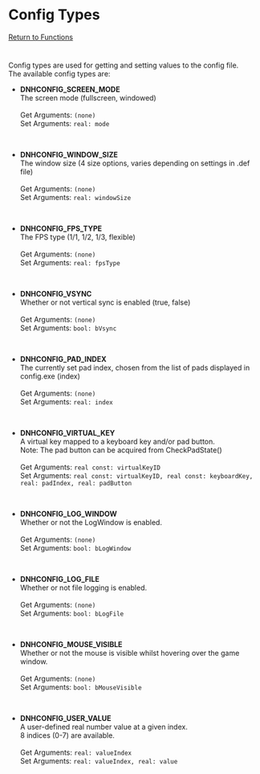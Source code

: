 ﻿# Config Types

[Return to Functions](../functions.html)

#
Config types are used for getting and setting values to the config file.\
The available config types are:

- **DNHCONFIG_SCREEN_MODE**\
The screen mode (fullscreen, windowed)\
\
Get Arguments: `(none)`\
Set Arguments: `real: mode`

<br />

- **DNHCONFIG_WINDOW_SIZE**\
The window size (4 size options, varies depending on settings in .def file)\
\
Get Arguments: `(none)`\
Set Arguments: `real: windowSize`

<br />

- **DNHCONFIG_FPS_TYPE**\
The FPS type (1/1, 1/2, 1/3, flexible)\
\
Get Arguments: `(none)`\
Set Arguments: `real: fpsType`

<br />

- **DNHCONFIG_VSYNC**\
Whether or not vertical sync is enabled (true, false)\
\
Get Arguments: `(none)`\
Set Arguments: `bool: bVsync`

<br />

- **DNHCONFIG_PAD_INDEX**\
The currently set pad index, chosen from the list of pads displayed in config.exe (index)\
\
Get Arguments: `(none)`\
Set Arguments: `real: index`

<br />

- **DNHCONFIG_VIRTUAL_KEY**\
A virtual key mapped to a keyboard key and/or pad button.\
Note: The pad button can be acquired from CheckPadState()\
\
Get Arguments: `real const: virtualKeyID`\
Set Arguments: `real const: virtualKeyID, real const: keyboardKey, real: padIndex, real: padButton`

<br />

- **DNHCONFIG_LOG_WINDOW**\
Whether or not the LogWindow is enabled.\
\
Get Arguments: `(none)`\
Set Arguments: `bool: bLogWindow`

<br />

- **DNHCONFIG_LOG_FILE**\
Whether or not file logging is enabled.\
\
Get Arguments: `(none)`\
Set Arguments: `bool: bLogFile`

<br />

- **DNHCONFIG_MOUSE_VISIBLE**\
Whether or not the mouse is visible whilst hovering over the game window.\
\
Get Arguments: `(none)`\
Set Arguments: `bool: bMouseVisible`

<br />

- **DNHCONFIG_USER_VALUE**\
A user-defined real number value at a given index.\
8 indices (0-7) are available.\
\
Get Arguments: `real: valueIndex`\
Set Arguments: `real: valueIndex, real: value`

<br />